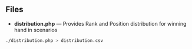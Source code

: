 ## Files

- **distribution.php** — Provides Rank and Position distribution for winning hand in scenarios
```bash 
./distribution.php > distribution.csv
```
